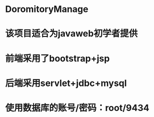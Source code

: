 # DoromitoryManage
# 该项目适合为javaweb初学者提供
# 前端采用了bootstrap+jsp
# 后端采用servlet+jdbc+mysql
# 使用数据库的账号/密码：root/9434
